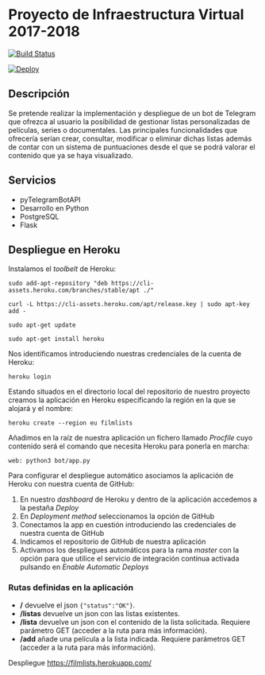 # Proyecto de Infraestructura Virtual 2017-2018
[![Build Status](https://travis-ci.org/alvaromgs/proyectoIV-1718.svg?branch=master)](https://travis-ci.org/alvaromgs/proyectoIV-1718)

[![Deploy](https://www.herokucdn.com/deploy/button.svg)](https://heroku.com/deploy?template=https://github.com/alvaromgs/proyectoIV-1718)

## Descripción

Se pretende realizar la implementación y despliegue de un bot de Telegram que ofrezca al usuario la posibilidad de gestionar listas personalizadas de películas, series o documentales. Las principales funcionalidades que ofrecería serían crear, consultar, modificar o eliminar dichas listas además de contar con un sistema de puntuaciones desde el que se podrá valorar el contenido que ya se haya visualizado.

## Servicios

* pyTelegramBotAPI
* Desarrollo en Python
* PostgreSQL
* Flask

## Despliegue en Heroku

Instalamos el *toolbelt* de Heroku:

```
sudo add-apt-repository "deb https://cli-assets.heroku.com/branches/stable/apt ./"

curl -L https://cli-assets.heroku.com/apt/release.key | sudo apt-key add -

sudo apt-get update

sudo apt-get install heroku
```

Nos identificamos introduciendo nuestras credenciales de la cuenta de Heroku:

```
heroku login
```

Estando situados en el directorio local del repositorio de nuestro proyecto creamos la aplicación en Heroku especificando la región en la que se alojará y el nombre:

```
heroku create --region eu filmlists
```

Añadimos en la raíz de nuestra aplicación un fichero llamado *Procfile* cuyo contenido será el comando que necesita Heroku para ponerla en marcha:

```
web: python3 bot/app.py
```

Para configurar el despliegue automático asociamos la aplicación de Heroku con nuestra cuenta de GitHub:

1. En nuestro *dashboard* de Heroku y dentro de la aplicación accedemos a la pestaña *Deploy*
2. En *Deployment method* seleccionamos la opción de GitHub
3. Conectamos la app en cuestión introduciendo las credenciales de nuestra cuenta de GitHub
4. Indicamos el repositorio de GitHub de nuestra aplicación
5. Activamos los despliegues automáticos para la rama *master* con la opción para que utilice el servicio de integración continua activada pulsando en *Enable Automatic Deploys*

### Rutas definidas en la aplicación

* **/** devuelve el json `{"status":"OK"}`.
* **/listas** devuelve un json con las listas existentes.
* **/lista** devuelve un json con el contenido de la lista solicitada. Requiere parámetro GET (acceder a la ruta para más información).
* **/add** añade una película a la lista indicada. Requiere parámetros GET (acceder a la ruta para más información).

Despliegue https://filmlists.herokuapp.com/
